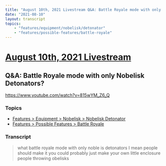 ```yaml
---
title: "August 10th, 2021 Livestream Q&A: Battle Royale mode with only Nobelisk Detonators?"
date: "2021-08-10"
layout: transcript
topics:
    - "features/equipment/nobelisk/detonator"
    - "features/possible-features/battle-royale"
---
```

# [August 10th, 2021 Livestream](../2021-08-10.md)
## Q&A: Battle Royale mode with only Nobelisk Detonators?
https://www.youtube.com/watch?v=815wYM_Z6_Q

### Topics
* [Features > Equipment > Nobelisk > Nobelisk Detonator](../topics/features/equipment/nobelisk/detonator.md)
* [Features > Possible Features > Battle Royale](../topics/features/possible-features/battle-royale.md)

### Transcript

> what battle royale mode with only noble is detonators I mean people should make it you could probably just make your own little enclosure people throwing obelisks
